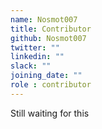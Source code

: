 ```yaml
---
name: Nosmot007
title: Contributor
github: Nosmot007
twitter: ""
linkedin: ""
slack: ""
joining_date: ""
role : contributor
---
```


Still waiting for this
